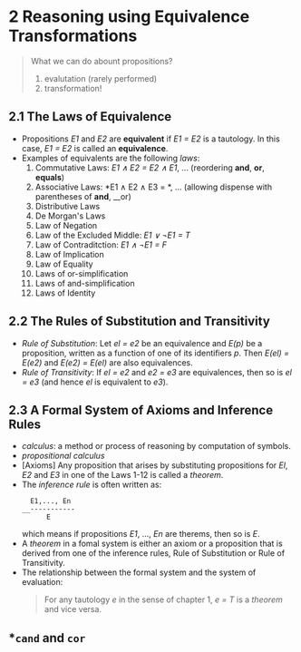 # 2 Reasoning using Equivalence Transformations

> What we can do abount propositions?
> 1. evalutation (rarely performed)
> 2. transformation!

## 2.1 The Laws of Equivalence

- Propositions *E1* and *E2* are __equivalent__ if *E1 = E2* is a tautology. In this case, *E1 = E2* is called an __equivalence__.
- Examples of equivalents are the following *laws*:
  1. Commutative Laws: *E1 ∧ E2 = E2 ∧ E1*, ... (reordering __and__, __or__, __equals__)
  2. Associative Laws: *E1 ∧ E2 ∧ E3 = *, ... (allowing dispense with parentheses of __and__, __or)
  3. Distributive Laws
  4. De Morgan's Laws
  5. Law of Negation
  6. Law of the Excluded Middle: *E1 ∨ ¬E1 = T*
  7. Law of Contraditction: *E1 ∧ ¬E1 = F*
  8. Law of Implication
  9. Law of Equality
  10. Laws of or-simplification
  11. Laws of and-simplification
  12. Laws of Identity

## 2.2 The Rules of Substitution and Transitivity

- *Rule of Substitution*: Let *el = e2* be an equivalence and *E(p)* be a proposition, written as a function of one of its identifiers *p*. Then *E(el) = E(e2)* and *E(e2) = E(el)* are also equivalences.
- *Rule of Transitivity*: If *el = e2* and *e2 = e3* are equivalences, then so is *el = e3* (and hence *el* is equivalent to *e3*).

## 2.3 A Formal System of Axioms and Inference Rules

- *calculus*: a method or process of reasoning by computation of symbols.
- *propositional calculus*
- [Axioms] Any proposition that arises by substituting propositions for *El*, *E2* and *E3* in one of the Laws 1-12 is called a *theorem*.
- The *inference rule* is often written as:
  ```
    E1,..., En
  __-----------
        E
  ```
  which means if propositions *E1*, ..., *En* are therems, then so is *E*.
- A *theorem* in a fomal system is either an axiom or a proposition that is derived from one of the inference rules, Rule of Substitution or Rule of Transitivity.
- The relationship between the formal system and the system of evaluation:
  > For any tautology *e* in the sense of chapter 1, *e = T* is a *theorem* and vice versa.

## *`cand` and `cor`
